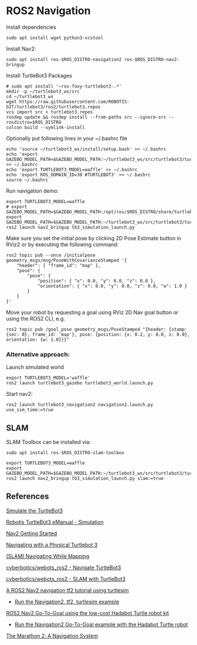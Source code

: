 # ROS2 Navigation

Install dependencies
```
sudo apt install wget python3-vcstool
```

Install Nav2:
```
sudo apt install ros-$ROS_DISTRO-navigation2 ros-$ROS_DISTRO-nav2-bringup
```

Install TurtleBot3 Packages
```
# sudo apt install '~ros-foxy-turtlebot3-.*'
mkdir -p ~/turtlebot3_ws/src
cd ~/turtlebot3_ws
wget https://raw.githubusercontent.com/ROBOTIS-GIT/turtlebot3/ros2/turtlebot3.repos
vcs import src < turtlebot3.repos
rosdep update && rosdep install --from-paths src --ignore-src --rosdistro=$ROS_DISTRO
colcon build --symlink-install
```

Optionally put following lines in your ~/.bashrc file
```
echo 'source ~/turtlebot3_ws/install/setup.bash' >> ~/.bashrc
echo 'export GAZEBO_MODEL_PATH=$GAZEBO_MODEL_PATH:~/turtlebot3_ws/src/turtlebot3/turtlebot3_simulations/turtlebot3_gazebo/models' >> ~/.bashrc
echo 'export TURTLEBOT3_MODEL=waffle' >> ~/.bashrc
echo 'export ROS_DOMAIN_ID=30 #TURTLEBOT3' >> ~/.bashrc
source ~/.bashrc
```

Run navigation demo:
```
export TURTLEBOT3_MODEL=waffle
# export GAZEBO_MODEL_PATH=$GAZEBO_MODEL_PATH:/opt/ros/$ROS_DISTRO/share/turtlebot3_gazebo/models
export GAZEBO_MODEL_PATH=$GAZEBO_MODEL_PATH:~/turtlebot3_ws/src/turtlebot3/turtlebot3_simulations/turtlebot3_gazebo/models
ros2 launch nav2_bringup tb3_simulation_launch.py
```

Make sure you set the initial pose by clicking 2D Pose Estimate button in RViz2 or by executing the following command:
```
ros2 topic pub --once /initialpose geometry_msgs/msg/PoseWithCovarianceStamped '{
    "header": { "frame_id": "map" },
    "pose": {
        "pose": {
            "position": { "x": 0.0, "y": 0.0, "z": 0.0 },
            "orientation": { "x": 0.0, "y": 0.0, "z": 0.0, "w": 1.0 }
        }
    }
}'
```

Move your robot by requesting a goal using RViz 2D Nav goal button or using the ROS2 CLI, e.g.
```
ros2 topic pub /goal_pose geometry_msgs/PoseStamped "{header: {stamp: {sec: 0}, frame_id: 'map'}, pose: {position: {x: 0.2, y: 0.0, z: 0.0}, orientation: {w: 1.0}}}"
```

### Alternative approach:

Launch simulated world
```
export TURTLEBOT3_MODEL='waffle'
ros2 launch turtlebot3_gazebo turtlebot3_world.launch.py
```

Start nav2:
```
ros2 launch turtlebot3_navigation2 navigation2.launch.py use_sim_time:=true
```

## SLAM

SLAM Toolbox can be installed via:
```
sudo apt install ros-$ROS_DISTRO-slam-toolbox
```

```
export TURTLEBOT3_MODEL=waffle
export GAZEBO_MODEL_PATH=$GAZEBO_MODEL_PATH:~/turtlebot3_ws/src/turtlebot3/turtlebot3_simulations/turtlebot3_gazebo/models
ros2 launch nav2_bringup tb3_simulation_launch.py slam:=true
```

## References

[Simulate the TurtleBot3](https://ubuntu.com/blog/simulate-the-turtlebot3)

[Robotis TurtleBot3 eManual - Simulation](https://emanual.robotis.com/docs/en/platform/turtlebot3/simulation/)

[Nav2 Getting Started](https://navigation.ros.org/getting_started/index.html)

[Navigating with a Physical Turtlebot 3](https://navigation.ros.org/tutorials/docs/navigation2_on_real_turtlebot3.html)

[(SLAM) Navigating While Mapping](https://navigation.ros.org/tutorials/docs/navigation2_with_slam.html)

[cyberbotics/webots_ros2 - Navigate TurtleBot3](https://github.com/cyberbotics/webots_ros2/wiki/Navigate-TurtleBot3)

[cyberbotics/webots_ros2 - SLAM with TurtleBot3](https://github.com/cyberbotics/webots_ros2/wiki/SLAM-with-TurtleBot3)

[A ROS2 Nav2 navigation tf2 tutorial using turtlesim](https://blog.hadabot.com/ros2-navigation-tf2-tutorial-using-turtlesim.html)
- [Run the Navigation2, tf2, turtlesim example](https://github.com/hadabot/hadabot_main/tree/master/content/p8)

[ROS2 Nav2 Go-To-Goal using the low-cost Hadabot Turtle robot kit](https://blog.hadabot.com/ros2-nav2-go-to-goal-low-cost-robot-kit.html)
- [Run the Navigation2 Go-To-Goal example with the Hadabot Turtle robot](https://github.com/hadabot/hadabot_main/tree/master/content/p9)

[The Marathon 2: A Navigation System](https://arxiv.org/abs/2003.00368)

